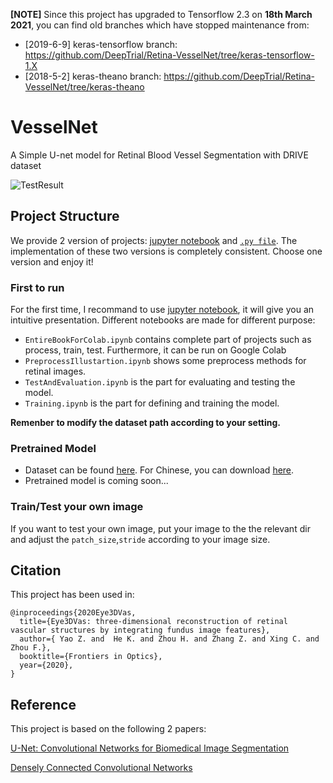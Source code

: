 **[NOTE]** Since this project has upgraded to Tensorflow 2.3 on **18th March 2021**, you can find old branches which have stopped maintenance from:

- [2019-6-9] keras-tensorflow branch: https://github.com/DeepTrial/Retina-VesselNet/tree/keras-tensorflow-1.X
- [2018-5-2] keras-theano branch: https://github.com/DeepTrial/Retina-VesselNet/tree/keras-theano


# VesselNet
A Simple U-net model for Retinal Blood Vessel Segmentation with DRIVE dataset

![TestResult](https://i.imgur.com/pPMANyZ.jpg)


## Project Structure
We provide 2 version of projects: [jupyter notebook][1] and [`.py file`][3]. The implementation of these two versions is completely consistent. Choose one version and enjoy it!

### First to run
For the first time, I recommand to use [jupyter notebook][1], it will give you an intuitive presentation. Different notebooks are made for different purpose:
- `EntireBookForColab.ipynb` contains complete part of projects such as process, train, test. Furthermore, it can be run on Google Colab
- `PreprocessIllustartion.ipynb` shows some preprocess methods for retinal images.
- `TestAndEvaluation.ipynb` is the part for evaluating and testing the model.
- `Training.ipynb` is the part for defining and training the model.

**Remenber to modify the dataset path according to your setting.**

### Pretrained Model
- Dataset can be found [here][2]. For Chinese, you can download [here][6].
- Pretrained model is coming soon...

### Train/Test your own image
If you want to test your own image, put your image to the the relevant dir and adjust the `patch_size`,`stride` according to your image size. 

## Citation
This project has been used in:
```
@inproceedings{2020Eye3DVas,
  title={Eye3DVas: three-dimensional reconstruction of retinal vascular structures by integrating fundus image features},
  author={ Yao Z. and  He K. and Zhou H. and Zhang Z. and Xing C. and Zhou F.},
  booktitle={Frontiers in Optics},
  year={2020},
}
```


## Reference
This project is based on the following 2 papers:


[U-Net: Convolutional Networks for Biomedical Image Segmentation](8)

[Densely Connected Convolutional Networks](7)



[1]: https://github.com/DeepTrial/Retina-VesselNet/tree/master/jupyter-notebook
[2]: https://drive.google.com/file/d/1RALItn7a-XIe-ebsghk6HL-T0btJI9w7/view?usp=sharing
[3]: https://github.com/DeepTrial/Retina-VesselNet/tree/master/py-network
[5]: https://github.com/orobix/retina-unet
[6]: https://pan.baidu.com/s/1EnKeNTGimzVRa9QedWjxlg
[7]: https://arxiv.org/pdf/1608.06993.pdf
[8]: https://arxiv.org/pdf/1505.04597.pdf



